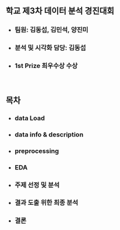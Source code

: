 ## 학교 제3차 데이터 분석 경진대회
* ### 팀원: 김동섭, 김민석, 양진미
* ### 분석 및 시각화 담당: 김동섭
* ### 1st Prize 최우수상 수상
<br>

## 목차
* ### data Load
* ### data info & description
* ### preprocessing
* ### EDA
* ### 주제 선정 및 분석
* ### 결과 도출 위한 최종 분석
* ### 결론
